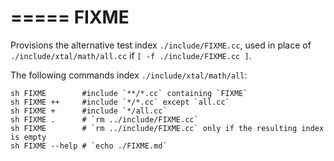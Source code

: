=====
FIXME
=====

Provisions the alternative test index `./include/FIXME.cc`,
used in place of `./include/xtal/math/all.cc` if `[ -f ./include/FIXME.cc ]`.

The following commands index `./include/xtal/math/all`:

	sh FIXME        #include `**/*.cc` containing `FIXME`
	sh FIXME ++     #include `*/*.cc` except `all.cc`
	sh FIXME +      #include `*/all.cc`
	sh FIXME .      # `rm ../include/FIXME.cc`
	sh FIXME        # `rm ../include/FIXME.cc` only if the resulting index is empty
	sh FIXME --help # `echo ./FIXME.md`
